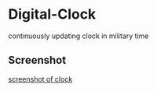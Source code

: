 # Digital-Clock
continuously updating clock in military time 

## Screenshot
[screenshot of clock](screenshot.png)
